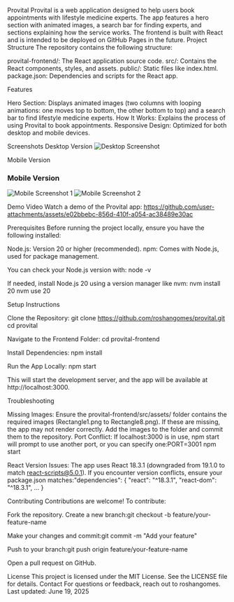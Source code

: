Provital
Provital is a web application designed to help users book appointments with lifestyle medicine experts. The app features a hero section with animated images, a search bar for finding experts, and sections explaining how the service works. The frontend is built with React and is intended to be deployed on GitHub Pages in the future.
Project Structure
The repository contains the following structure:

provital-frontend/: The React application source code.
src/: Contains the React components, styles, and assets.
public/: Static files like index.html.
package.json: Dependencies and scripts for the React app.



Features

Hero Section: Displays animated images (two columns with looping animations: one moves top to bottom, the other bottom to top) and a search bar to find lifestyle medicine experts.
How It Works: Explains the process of using Provital to book appointments.
Responsive Design: Optimized for both desktop and mobile devices.

Screenshots
Desktop Version
![Desktop Screenshot](images/Desktop-ss.png)

Mobile Version
### Mobile Version
![Mobile Screenshot 1](images/MobileS1.jpg)
![Mobile Screenshot 2](images/MobileS2.jpg)

Demo Video
Watch a demo of the Provital app:
https://github.com/user-attachments/assets/e02bbebc-856d-410f-a054-ac38489e30ac


Prerequisites
Before running the project locally, ensure you have the following installed:

Node.js: Version 20 or higher (recommended).
npm: Comes with Node.js, used for package management.

You can check your Node.js version with:
node -v

If needed, install Node.js 20 using a version manager like nvm:
nvm install 20
nvm use 20

Setup Instructions

Clone the Repository:
git clone https://github.com/roshangomes/provital.git
cd provital


Navigate to the Frontend Folder:
cd provital-frontend


Install Dependencies:
npm install


Run the App Locally:
npm start

This will start the development server, and the app will be available at http://localhost:3000.


Troubleshooting

Missing Images: Ensure the provital-frontend/src/assets/ folder contains the required images (Rectangle1.png to Rectangle8.png). If these are missing, the app may not render correctly. Add the images to the folder and commit them to the repository.
Port Conflict: If localhost:3000 is in use, npm start will prompt to use another port, or you can specify one:PORT=3001 npm start


React Version Issues: The app uses React 18.3.1 (downgraded from 19.1.0 to match react-scripts@5.0.1). If you encounter version conflicts, ensure your package.json matches:"dependencies": {
  "react": "^18.3.1",
  "react-dom": "^18.3.1",
  ...
}



Contributing
Contributions are welcome! To contribute:

Fork the repository.
Create a new branch:git checkout -b feature/your-feature-name


Make your changes and commit:git commit -m "Add your feature"


Push to your branch:git push origin feature/your-feature-name


Open a pull request on GitHub.

License
This project is licensed under the MIT License. See the LICENSE file for details.
Contact
For questions or feedback, reach out to roshangomes.
Last updated: June 19, 2025
